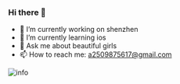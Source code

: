 ### Hi there 👋

<!--
**demonsheart/demonsheart** is a ✨ _special_ ✨ repository because its `README.md` (this file) appears on your GitHub profile.

Here are some ideas to get you started:

- 👯 I’m looking to collaborate on 
- 🤔 I’m looking for help with ...
- 😄 Pronouns: ...
- ⚡ Fun fact: ...

![](https://visitor-badge.glitch.me/badge?page_id=demonsheart.readme)
-->
- 🔭 I’m currently working on shenzhen
- 🌱 I’m currently learning ios
- 💬 Ask me about beautiful girls
- 📫 How to reach me: a2509875617@gmail.com


![info](https://github-readme-stats.vercel.app/api?username=demonsheart&show_icons=true&count_private=true&hide=prs&theme=default_repocard)
